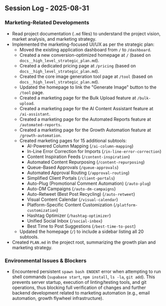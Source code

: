 ## Session Log - 2025-08-31

### Marketing-Related Developments

- Read project documentation (`.md` files) to understand the project vision, market analysis, and marketing strategy.
- Implemented the marketing-focused UI/UX as per the strategic plan:
    - Moved the existing application dashboard from `/` to `/dashboard`.
    - Created a new conversion-optimized homepage at `/` (based on `docs__high_level_strategic_plan.md`).
    - Created a dedicated pricing page at `/pricing` (based on `docs__high_level_strategic_plan.md`).
    - Created the core image generation tool page at `/tool` (based on `docs__high_level_strategic_plan.md`).
    - Updated the homepage to link the "Generate Image" button to the `/tool` page.
    - Created a marketing page for the Bulk Upload feature at `/bulk-upload`.
    - Created a marketing page for the AI Content Assistant feature at `/ai-assistant`.
    - Created a marketing page for the Automated Reports feature at `/automated-reports`.
    - Created a marketing page for the Growth Automation feature at `/growth-automation`.
    - Created marketing pages for 15 additional subtools:
        - AI-Powered Column Mapping (`/ai-column-mapping`)
        - In-Line Error Correction for Imports (`/in-line-error-correction`)
        - Content Inspiration Feeds (`/content-inspiration`)
        - Automated Content Repurposing (`/content-repurposing`)
        - Queue-Based Approvals (`/queue-approvals`)
        - Automated Approval Routing (`/approval-routing`)
        - Simplified Client Portals (`/client-portals`)
        - Auto-Plug (Promotional Comment Automation) (`/auto-plug`)
        - Auto-DM Campaigns (`/auto-dm-campaigns`)
        - Auto-Retweet (Best Post Recycling) (`/auto-retweet`)
        - Visual Content Calendar (`/visual-calendar`)
        - Platform-Specific Content Customization (`/platform-customization`)
        - Hashtag Optimizer (`/hashtag-optimizer`)
        - Unified Social Inbox (`/social-inbox`)
        - Best Time to Post Suggestions (`/best-time-to-post`)
    - Updated the homepage (`/`) to include a sidebar listing all 20 subtools.
- Created `PLAN.md` in the project root, summarizing the growth plan and marketing strategy.

### Environmental Issues & Blockers

- Encountered persistent `spawn bash ENOENT` error when attempting to run shell commands (`supabase start`, `npm install`, `ls -la`, `git add`). This prevents server startup, execution of linting/testing tools, and git operations, thus blocking full verification of changes and further backend development related to marketing automation (e.g., email automation, growth flywheel infrastructure).
